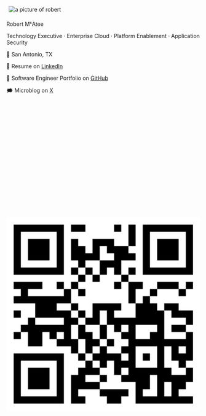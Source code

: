 <img alt="a picture of robert" src="https://avatars.githubusercontent.com/u/5986785" width="200" height="200" align="" style="padding:0.4rem" />

Robert MᶜAtee

Technology Executive · Enterprise Cloud · Platform Enablement · Application Security

📍 San Antonio, TX

📄 Resume on [LinkedIn](https://www.linkedin.com/in/robertmcatee)

🎯 Software Engineer Portfolio on [GitHub](https://github.com/robertmcatee)

🗯️ Microblog on [X](https://x.com/RobertMcAtee)

<br /><br /><br /><br /><br /><br /><br /><br /><br /><br /><br /><br /><br /><br /><br /><br /><br />

![qr code for this site](qr-code.png)

<br /><br /><br /><br /><br /><br /><br /><br /><br /><br /><br /><br /><br />
